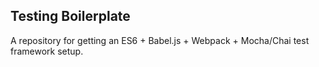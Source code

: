Testing Boilerplate
-------------------

A repository for getting an ES6 + Babel.js + Webpack + Mocha/Chai test framework setup. 